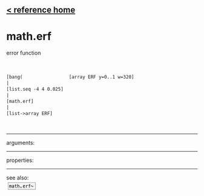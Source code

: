 [< reference home](ceammc_lib.html)
---

# math.erf


error function

```


[bang(                 [array ERF y=0..1 w=320]
|
[list.seq -4 4 0.025]
|
[math.erf]
|
[list->array ERF]

            
```

---
arguments:


---
properties:


---
see also:<br>
[![math.erf~](img/object_math.erf~.png)](math.erf~.html)
